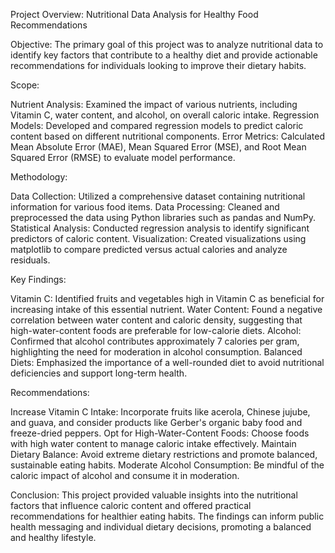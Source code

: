 Project Overview: Nutritional Data Analysis for Healthy Food Recommendations

Objective: The primary goal of this project was to analyze nutritional data to identify key factors that contribute to a healthy diet and provide actionable recommendations for individuals looking to improve their dietary habits.

Scope:

Nutrient Analysis: Examined the impact of various nutrients, including Vitamin C, water content, and alcohol, on overall caloric intake.
Regression Models: Developed and compared regression models to predict caloric content based on different nutritional components.
Error Metrics: Calculated Mean Absolute Error (MAE), Mean Squared Error (MSE), and Root Mean Squared Error (RMSE) to evaluate model performance.

Methodology:

Data Collection: Utilized a comprehensive dataset containing nutritional information for various food items.
Data Processing: Cleaned and preprocessed the data using Python libraries such as pandas and NumPy.
Statistical Analysis: Conducted regression analysis to identify significant predictors of caloric content.
Visualization: Created visualizations using matplotlib to compare predicted versus actual calories and analyze residuals.

Key Findings:

Vitamin C: Identified fruits and vegetables high in Vitamin C as beneficial for increasing intake of this essential nutrient.
Water Content: Found a negative correlation between water content and caloric density, suggesting that high-water-content foods are preferable for low-calorie diets.
Alcohol: Confirmed that alcohol contributes approximately 7 calories per gram, highlighting the need for moderation in alcohol consumption.
Balanced Diets: Emphasized the importance of a well-rounded diet to avoid nutritional deficiencies and support long-term health.

Recommendations:

Increase Vitamin C Intake: Incorporate fruits like acerola, Chinese jujube, and guava, and consider products like Gerber's organic baby food and freeze-dried peppers.
Opt for High-Water-Content Foods: Choose foods with high water content to manage caloric intake effectively.
Maintain Dietary Balance: Avoid extreme dietary restrictions and promote balanced, sustainable eating habits.
Moderate Alcohol Consumption: Be mindful of the caloric impact of alcohol and consume it in moderation.

Conclusion: This project provided valuable insights into the nutritional factors that influence caloric content and offered practical recommendations for healthier eating habits. The findings can inform public health messaging and individual dietary decisions, promoting a balanced and healthy lifestyle.
